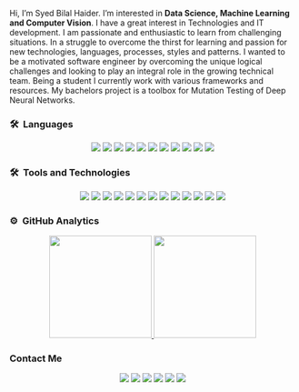Hi, I’m Syed Bilal Haider. I’m interested in **Data Science, Machine Learning and Computer Vision**. I have a great interest in Technologies and IT development. I am passionate and enthusiastic to learn from challenging situations. In a struggle to overcome the thirst for learning and passion for new technologies, languages, processes, styles and patterns. I wanted to be a motivated software engineer by overcoming the unique logical challenges and looking to play an integral role in the growing technical team. Being a student I currently work with various frameworks and resources. My bachelors project is a toolbox for Mutation Testing of Deep Neural Networks. 


### 🛠 &nbsp;Languages
<p align = "center">
  <img src="https://img.shields.io/badge/Python-5C2D91?style=for-the-badge&logo=python&logoColor=white" />
  <img src="https://img.shields.io/badge/R-316192?style=for-the-badge&logo=R&logoColor=white"/>
  <img src="https://img.shields.io/badge/HTML5-E34F26?style=for-the-badge&logo=html5&logoColor=white" />
  <img src="https://img.shields.io/badge/CSS3-1572B6?style=for-the-badge&logo=css3&logoColor=white" />
  <img src="https://img.shields.io/badge/JavaScript-323330?style=for-the-badge&logo=javascript&logoColor=F7DF1E" />
  <img src="https://img.shields.io/badge/TypeScript-007ACC?style=for-the-badge&logo=typescript&logoColor=white" />
  <img src="https://img.shields.io/badge/C-00599C?style=for-the-badge&logo=c&logoColor=white" />
  <img src="https://img.shields.io/badge/C%2B%2B-00000F?style=for-the-badge&logo=c%2B%2B&logoColor=white" />
  <img src="https://img.shields.io/badge/Java-ED8B00?style=for-the-badge&logo=java&logoColor=white" />
  <img src="https://img.shields.io/badge/PHP-777BB4?style=for-the-badge&logo=php&logoColor=white" />
  <img src="https://img.shields.io/badge/json-5E5C5C?style=for-the-badge&logo=json&logoColor=white" />
</p>

### 🛠 &nbsp;Tools and Technologies
<p align = "center">
  <img src="https://img.shields.io/badge/Tensorflow-fc8938?style=for-the-badge&logo=tensorflow&logoColor=white" />
  <img src="https://img.shields.io/badge/ONNX-000000?style=for-the-badge&logo=onnx&logoColor=white" />
  <img src="https://img.shields.io/badge/Node.js-339933?style=for-the-badge&logo=nodedotjs&logoColor=white" />
  <img src="https://img.shields.io/badge/React-20232A?style=for-the-badge&logo=react&logoColor=61DAFB" />
  <img src="https://img.shields.io/badge/jQuery-0769AD?style=for-the-badge&logo=jquery&logoColor=white" />
  <img src="https://img.shields.io/badge/Ruby_on_Rails-CC0000?style=for-the-badge&logo=ruby-on-rails&logoColor=white" />
  <img src="https://img.shields.io/badge/MySQL-00000F?style=for-the-badge&logo=mysql&logoColor=white" />
  <img src="https://img.shields.io/badge/PostgreSQL-316192?style=for-the-badge&logo=postgresql&logoColor=white" />
  <img src="https://img.shields.io/badge/MongoDB-4EA94B?style=for-the-badge&logo=mongodb&logoColor=white" />
  <img src="https://img.shields.io/badge/Visual_Studio_Code-0078D4?style=for-the-badge&logo=visual%20studio%20code&logoColor=white" />
  <img src="https://img.shields.io/badge/Pycharm-00000F?style=for-the-badge&logo=pycharm&logoColor=F7DF1E"/>
  <img src="https://img.shields.io/badge/Visual_Studio-5C2D91?style=for-the-badge&logo=visual%20studio&logoColor=white" />
  <img src="https://img.shields.io/badge/sublime_text-%23575757.svg?&style=for-the-badge&logo=sublime-text&logoColor=important" />
</p>

### ⚙️ &nbsp;GitHub Analytics

<p align="center">
<a href="https://github.com/GoSleepBelall">
  <img height="180em" src="https://github-readme-stats-eight-theta.vercel.app/api?username=GoSleepBelall&show_icons=true&theme=algolia&include_all_commits=true&count_private=true"/>
  <img height="180em" src="https://github-readme-stats-eight-theta.vercel.app/api/top-langs/?username=GoSleepBelall&layout=compact&langs_count=8&theme=algolia"/>
</a>
</p>

### Contact Me
<p align = "center">
<a href="https://storage.googleapis.com/turing_developers/resume/1686778728749_3284512_syedbelalhyder.pdf"><img src="https://img.shields.io/badge/Resume-%230077B5.svg?&style=for-the-badge&logo=googledrive&logoColor=white"/></a>
<a href="https://www.linkedin.com/in/syedbelall"><img src="https://img.shields.io/badge/linkedin-%230077B5.svg?&style=for-the-badge&logo=linkedin&logoColor=white"/></a>
<a href="https://github.com/GoSleepBelall"><img src="https://img.shields.io/badge/GitHub-%2312100E.svg?&style=for-the-badge&logo=Github&logoColor=white"/></a>
<a href="https://twitter.com/GoSleepBelall"><img src="https://img.shields.io/badge/twitter-%231DA1F2.svg?&style=for-the-badge&logo=twitter&logoColor=white"/></a>
<a href="mailto:syedbelalhyder@gmail.com"><img src="https://img.shields.io/badge/Gmail-D14836?style=for-the-badge&logo=gmail&logoColor=white"/></a>
<a href="https://wa.me/923177666514?text=Hi there, I saw your Github Profile." rel="nofollow"> <img src="https://img.shields.io/badge/Chat-25D366?style=for-the-badge&amp;logo=WhatsApp&amp;logoColor=ffffff" style="max-width: 100%;"></a>
</p>

<!---
GoSleepBelall/GoSleepBelall is a ✨ special ✨ repository because its `README.md` (this file) appears on your GitHub profile.
You can click the Preview link to take a look at your changes.
--->

